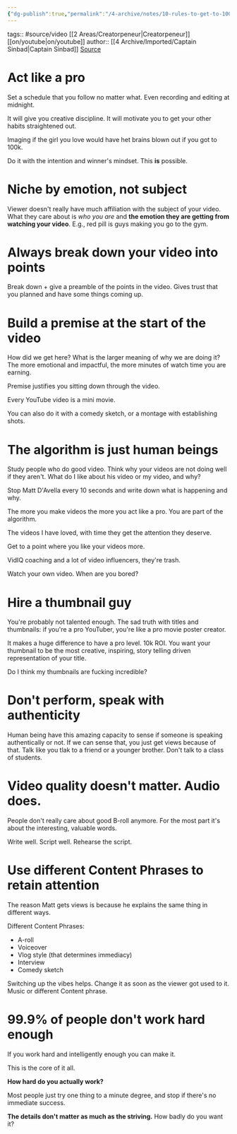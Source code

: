 ```yaml
---
{"dg-publish":true,"permalink":"/4-archive/notes/10-rules-to-get-to-100k-subscribers-in-a-year-captain-sinbad/","dgPassFrontmatter":true}
---
```


tags:: #source/video [[2 Areas/Creatorpeneur\|Creatorpeneur]] [[on/youtube\|on/youtube]]
author:: [[4 Archive/Imported/Captain Sinbad\|Captain Sinbad]]
[Source](https://www.youtube.com/watch?v=lwz_4D8T-kg)

# Act like a pro
Set a schedule that you follow no matter what. Even recording and editing at midnight.

It will give you creative discipline. It will motivate you to get your other habits straightened out.

Imaging if the girl you love would have het brains blown out if you got to 100k.

Do it with the intention and winner's mindset. This **is** possible.

# Niche by emotion, not subject
Viewer doesn't really have much affiliation with the subject of your video. What they care about is *who you are* and **the emotion they are getting from watching your video**. E.g., red pill is guys making you go to the gym.

# Always break down your video into points
Break down + give a preamble of the points in the video. Gives trust that you planned and have some things coming up.

# Build a premise at the start of the video
How did we get here? What is the larger meaning of why we are doing it? The more emotional and impactful, the more minutes of watch time you are earning.

Premise justifies you sitting down through the video.

Every YouTube video is a mini movie. 

You can also do it with a comedy sketch, or a montage with establishing shots.

# The algorithm is just human beings
Study people who do good video. Think why your videos are not doing well if they aren't. What do I like about his video or my video, and why?

Stop Matt D'Avella every 10 seconds and write down what is happening and why.

The more you make videos the more you act like a pro. You are part of the algorithm.

The videos I have loved, with time they get the attention they deserve.

Get to a point where you like your videos more.

VidIQ coaching and a lot of video influencers, they're trash.

Watch your own video. When are you bored?

# Hire a thumbnail guy
You're probably not talented enough. The sad truth with titles and thumbnails: if you're a pro YouTuber, you're like a pro movie poster creator.

It makes a huge difference to have a pro level. 10k ROI. You want your thumbnail to be the most creative, inspiring, story telling driven representation of your title.

Do I think my thumbnails are fucking incredible?

# Don't perform, speak with authenticity
Human being have this amazing capacity to sense if someone is speaking authentically or not. If we can sense that, you just get views because of that. Talk like you tlak to a friend or a younger brother. Don't talk to a class of students.

# Video quality doesn't matter. Audio does.
People don't really care about good B-roll anymore. For the most part it's about the interesting, valuable words.

Write well.
Script well.
Rehearse the script.

# Use different Content Phrases to retain attention
The reason Matt gets views is because he explains the same thing in different ways.

Different Content Phrases:
- A-roll
- Voiceover
- Vlog style (that determines immediacy)
- Interview
- Comedy sketch

Switching up the vibes helps. Change it as soon as the viewer got used to it. Music or different Content phrase.

# 99.9% of people don't work hard enough
If you work hard and intelligently enough you can make it.

This is the core of it all.

**How hard do you actually work?**

Most people just try one thing to a minute degree, and stop if there's no immediate success.

**The details don't matter as much as the striving.** How badly do you want it?